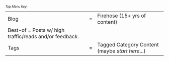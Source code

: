 
  <style type="text/css">
        .e-mail:before {
            content: attr(data-website) "\0040" attr(data-user);
            unicode-bidi: bidi-override;
            direction: rtl;
        }
    </style>

<br />
<div style="font-size: 10px;">
<p style="text-align:center;">

<i>Top Menu Key</i>: </p>
<p style="text-align:center;">
 <table style="margin: 0 auto; text-align: left;">
        <tr>
<td>Blog</td>
<td> = </td>
<td>Firehose (15+ yrs of content)</td>
</tr>
<td>Best-of = Posts w/ high traffic/reads and/or feedback.</td>
        </tr>
        <tr>
            <td>Tags</td>
            <td>=</td>
            <td>Tagged Category Content (maybe <i>start here</i>...)</td>
        </tr>
</table>
</p>
</div>

